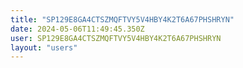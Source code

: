 ```yaml
---
title: "SP129E8GA4CTSZMQFTVY5V4HBY4K2T6A67PHSHRYN"
date: 2024-05-06T11:49:45.350Z
user: SP129E8GA4CTSZMQFTVY5V4HBY4K2T6A67PHSHRYN
layout: "users"
---
```

    